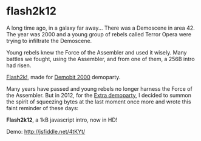 flash2k12
=========

A long time ago, in a galaxy far away... 
There was a Demoscene in area 42.
The year was 2000 and a young group of rebels called 
Terror Opera were trying to infiltrate the Demoscene.

Young rebels knew the Force of the Assembler and used it wisely.
Many battles we fought, using the Assembler,
and from one of them, a 256B intro had risen.

[Flash2k!](http://www.pouet.net/prod.php?which=2420), made for [Demobit 2000](http://www.pouet.net/party.php?which=65&when=2000) demoparty.

Many years have passed and young rebels no longer harness the Force of the Assembler.
But in 2012, for the [Extra demoparty](http://www.arcadehry.cz/extra), 
I decided to summon the spirit of squeezing bytes at the last moment
once more and wrote this faint reminder of these days:

__Flash2k12__, a 1kB javascript intro, now in HD!

Demo: http://jsfiddle.net/4tKYt/
